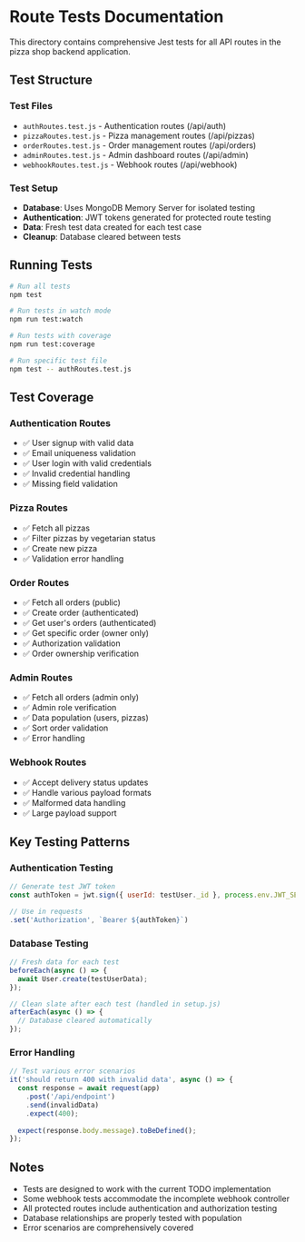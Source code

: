 # Route Tests Documentation

This directory contains comprehensive Jest tests for all API routes in the pizza shop backend application.

## Test Structure

### Test Files
- `authRoutes.test.js` - Authentication routes (/api/auth)
- `pizzaRoutes.test.js` - Pizza management routes (/api/pizzas)
- `orderRoutes.test.js` - Order management routes (/api/orders)
- `adminRoutes.test.js` - Admin dashboard routes (/api/admin)
- `webhookRoutes.test.js` - Webhook routes (/api/webhook)

### Test Setup
- **Database**: Uses MongoDB Memory Server for isolated testing
- **Authentication**: JWT tokens generated for protected route testing
- **Data**: Fresh test data created for each test case
- **Cleanup**: Database cleared between tests

## Running Tests

```bash
# Run all tests
npm test

# Run tests in watch mode
npm run test:watch

# Run tests with coverage
npm run test:coverage

# Run specific test file
npm test -- authRoutes.test.js
```

## Test Coverage

### Authentication Routes
- ✅ User signup with valid data
- ✅ Email uniqueness validation
- ✅ User login with valid credentials
- ✅ Invalid credential handling
- ✅ Missing field validation

### Pizza Routes
- ✅ Fetch all pizzas
- ✅ Filter pizzas by vegetarian status
- ✅ Create new pizza
- ✅ Validation error handling

### Order Routes
- ✅ Fetch all orders (public)
- ✅ Create order (authenticated)
- ✅ Get user's orders (authenticated)
- ✅ Get specific order (owner only)
- ✅ Authorization validation
- ✅ Order ownership verification

### Admin Routes  
- ✅ Fetch all orders (admin only)
- ✅ Admin role verification
- ✅ Data population (users, pizzas)
- ✅ Sort order validation
- ✅ Error handling

### Webhook Routes
- ✅ Accept delivery status updates
- ✅ Handle various payload formats
- ✅ Malformed data handling
- ✅ Large payload support

## Key Testing Patterns

### Authentication Testing
```javascript
// Generate test JWT token
const authToken = jwt.sign({ userId: testUser._id }, process.env.JWT_SECRET);

// Use in requests
.set('Authorization', `Bearer ${authToken}`)
```

### Database Testing
```javascript
// Fresh data for each test
beforeEach(async () => {
  await User.create(testUserData);
});

// Clean slate after each test (handled in setup.js)
afterEach(async () => {
  // Database cleared automatically
});
```

### Error Handling
```javascript
// Test various error scenarios
it('should return 400 with invalid data', async () => {
  const response = await request(app)
    .post('/api/endpoint')
    .send(invalidData)
    .expect(400);
    
  expect(response.body.message).toBeDefined();
});
```

## Notes

- Tests are designed to work with the current TODO implementation
- Some webhook tests accommodate the incomplete webhook controller
- All protected routes include authentication and authorization testing
- Database relationships are properly tested with population
- Error scenarios are comprehensively covered